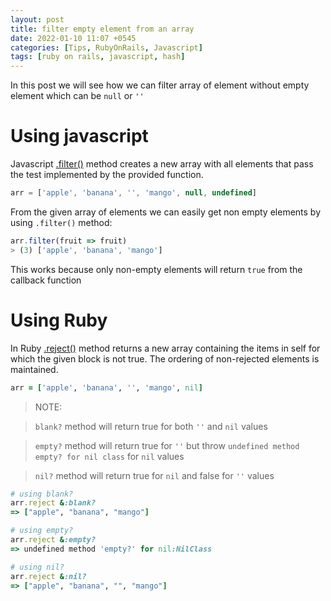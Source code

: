```yaml
---
layout: post
title: filter empty element from an array
date: 2022-01-10 11:07 +0545
categories: [Tips, RubyOnRails, Javascript]
tags: [ruby on rails, javascript, hash]
---
```


In this post we will see how we can filter array of element without empty element which can be `null` or `''` 

# Using javascript

Javascript [.filter()](https://developer.mozilla.org/en-US/docs/Web/JavaScript/Reference/Global_Objects/Array/filter) method creates a new array with all elements that pass the test implemented by the provided function.

```javascript
arr = ['apple', 'banana', '', 'mango', null, undefined]
```

From the given array of elements we can easily get non empty elements by using `.filter()` method:

```javascript
arr.filter(fruit => fruit)
> (3) ['apple', 'banana', 'mango']
```

This works because only non-empty elements will return `true` from the callback function

# Using Ruby

In Ruby [.reject()](https://apidock.com/ruby/Array/reject) method returns a new array containing the items in self for which the given block is not true. The ordering of non-rejected elements is maintained.

```ruby
arr = ['apple', 'banana', '', 'mango', nil]
```

> NOTE:

> `blank?` method will return true for both `''` and `nil` values

> `empty?` method will return true for `''` but throw `undefined method empty? for nil class` for `nil` values

> `nil?` method will return true for `nil` and false for `''` values


```ruby
# using blank? 
arr.reject &:blank?
=> ["apple", "banana", "mango"]

# using empty? 
arr.reject &:empty?
=> undefined method 'empty?' for nil:NilClass

# using nil?
arr.reject &:nil?
=> ["apple", "banana", "", "mango"]
```
